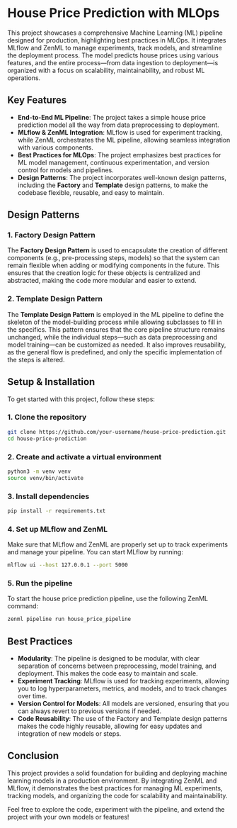 # House Price Prediction with MLOps

This project showcases a comprehensive Machine Learning (ML) pipeline designed for production, highlighting best practices in MLOps. It integrates MLflow and ZenML to manage experiments, track models, and streamline the deployment process. The model predicts house prices using various features, and the entire process—from data ingestion to deployment—is organized with a focus on scalability, maintainability, and robust ML operations.

## Key Features

- **End-to-End ML Pipeline**: The project takes a simple house price prediction model all the way from data preprocessing to deployment.
- **MLflow & ZenML Integration**: MLflow is used for experiment tracking, while ZenML orchestrates the ML pipeline, allowing seamless integration with various components.
- **Best Practices for MLOps**: The project emphasizes best practices for ML model management, continuous experimentation, and version control for models and pipelines.
- **Design Patterns**: The project incorporates well-known design patterns, including the **Factory** and **Template** design patterns, to make the codebase flexible, reusable, and easy to maintain.

## Design Patterns

### 1. Factory Design Pattern

The **Factory Design Pattern** is used to encapsulate the creation of different components (e.g., pre-processing steps, models) so that the system can remain flexible when adding or modifying components in the future. This ensures that the creation logic for these objects is centralized and abstracted, making the code more modular and easier to extend.

### 2. Template Design Pattern

The **Template Design Pattern** is employed in the ML pipeline to define the skeleton of the model-building process while allowing subclasses to fill in the specifics. This pattern ensures that the core pipeline structure remains unchanged, while the individual steps—such as data preprocessing and model training—can be customized as needed. It also improves reusability, as the general flow is predefined, and only the specific implementation of the steps is altered.

## Setup & Installation

To get started with this project, follow these steps:

### 1. Clone the repository

```bash
git clone https://github.com/your-username/house-price-prediction.git
cd house-price-prediction
```

### 2. Create and activate a virtual environment

```bash
python3 -m venv venv
source venv/bin/activate
```

### 3. Install dependencies

```bash
pip install -r requirements.txt
```

### 4. Set up MLflow and ZenML

Make sure that MLflow and ZenML are properly set up to track experiments and manage your pipeline. You can start MLflow by running:

```bash
mlflow ui --host 127.0.0.1 --port 5000
```

### 5. Run the pipeline

To start the house price prediction pipeline, use the following ZenML command:

```bash
zenml pipeline run house_price_pipeline
```

## Best Practices

- **Modularity**: The pipeline is designed to be modular, with clear separation of concerns between preprocessing, model training, and deployment. This makes the code easy to maintain and scale.
- **Experiment Tracking**: MLflow is used for tracking experiments, allowing you to log hyperparameters, metrics, and models, and to track changes over time.
- **Version Control for Models**: All models are versioned, ensuring that you can always revert to previous versions if needed.
- **Code Reusability**: The use of the Factory and Template design patterns makes the code highly reusable, allowing for easy updates and integration of new models or steps.

## Conclusion

This project provides a solid foundation for building and deploying machine learning models in a production environment. By integrating ZenML and MLflow, it demonstrates the best practices for managing ML experiments, tracking models, and organizing the code for scalability and maintainability.

Feel free to explore the code, experiment with the pipeline, and extend the project with your own models or features!
